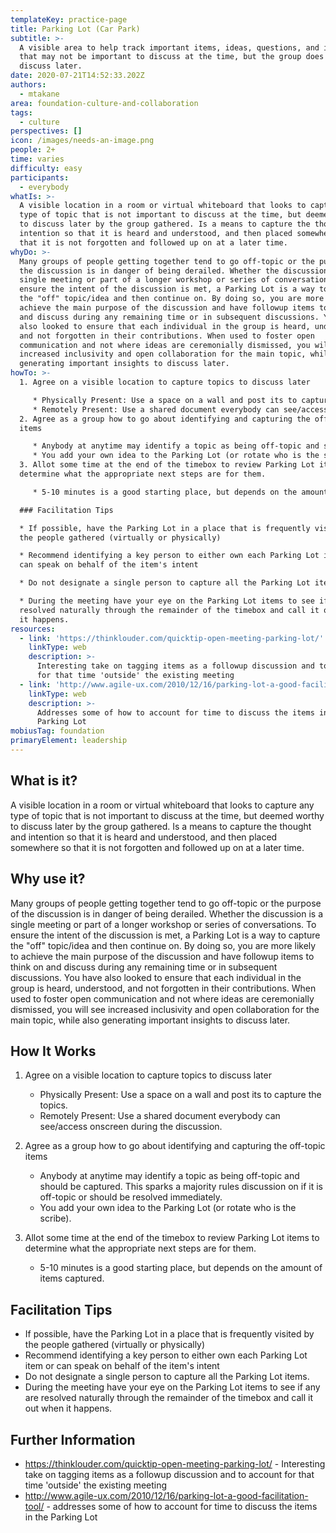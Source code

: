 ```yaml
---
templateKey: practice-page
title: Parking Lot (Car Park)
subtitle: >-
  A visible area to help track important items, ideas, questions, and issues
  that may not be important to discuss at the time, but the group does wish to
  discuss later.
date: 2020-07-21T14:52:33.202Z
authors:
  - mtakane
area: foundation-culture-and-collaboration
tags:
  - culture
perspectives: []
icon: /images/needs-an-image.png
people: 2+
time: varies
difficulty: easy
participants:
  - everybody
whatIs: >-
  A visible location in a room or virtual whiteboard that looks to capture any
  type of topic that is not important to discuss at the time, but deemed worthy
  to discuss later by the group gathered. Is a means to capture the thought and
  intention so that it is heard and understood, and then placed somewhere so
  that it is not forgotten and followed up on at a later time.
whyDo: >-
  Many groups of people getting together tend to go off-topic or the purpose of
  the discussion is in danger of being derailed. Whether the discussion is a
  single meeting or part of a longer workshop or series of conversations. To
  ensure the intent of the discussion is met, a Parking Lot is a way to capture
  the "off" topic/idea and then continue on. By doing so, you are more likely to
  achieve the main purpose of the discussion and have followup items to think on
  and discuss during any remaining time or in subsequent discussions. You have
  also looked to ensure that each individual in the group is heard, understood,
  and not forgotten in their contributions. When used to foster open
  communication and not where ideas are ceremonially dismissed, you will see
  increased inclusivity and open collaboration for the main topic, while also
  generating important insights to discuss later.
howTo: >-
  1. Agree on a visible location to capture topics to discuss later

     * Physically Present: Use a space on a wall and post its to capture the topics.
     * Remotely Present: Use a shared document everybody can see/access onscreen during the discussion.
  2. Agree as a group how to go about identifying and capturing the off-topic
  items

     * Anybody at anytime may identify a topic as being off-topic and should be captured. This sparks a majority rules discussion on if it is off-topic or should be resolved immediately.
     * You add your own idea to the Parking Lot (or rotate who is the scribe).
  3. Allot some time at the end of the timebox to review Parking Lot items to
  determine what the appropriate next steps are for them.

     * 5-10 minutes is a good starting place, but depends on the amount of items captured.

  ### Facilitation Tips

  * If possible, have the Parking Lot in a place that is frequently visited by
  the people gathered (virtually or physically)

  * Recommend identifying a key person to either own each Parking Lot item or
  can speak on behalf of the item's intent

  * Do not designate a single person to capture all the Parking Lot items.

  * During the meeting have your eye on the Parking Lot items to see if any are
  resolved naturally through the remainder of the timebox and call it out when
  it happens.
resources:
  - link: 'https://thinklouder.com/quicktip-open-meeting-parking-lot/'
    linkType: web
    description: >-
      Interesting take on tagging items as a followup discussion and to account
      for that time 'outside' the existing meeting
  - link: 'http://www.agile-ux.com/2010/12/16/parking-lot-a-good-facilitation-tool/'
    linkType: web
    description: >-
      Addresses some of how to account for time to discuss the items in the
      Parking Lot
mobiusTag: foundation
primaryElement: leadership
---
```

## What is it?

A visible location in a room or virtual whiteboard that looks to capture any type of topic that is not important to discuss at the time, but deemed worthy to discuss later by the group gathered. Is a means to capture the thought and intention so that it is heard and understood, and then placed somewhere so that it is not forgotten and followed up on at a later time.

## Why use it?

Many groups of people getting together tend to go off-topic or the purpose of the discussion is in danger of being derailed. Whether the discussion is a single meeting or part of a longer workshop or series of conversations. To ensure the intent of the discussion is met, a Parking Lot is a way to capture the "off" topic/idea and then continue on. By doing so, you are more likely to achieve the main purpose of the discussion and have followup items to think on and discuss during any remaining time or in subsequent discussions. You have also looked to ensure that each individual in the group is heard, understood, and not forgotten in their contributions. When used to foster open communication and not where ideas are ceremonially dismissed, you will see increased inclusivity and open collaboration for the main topic, while also generating important insights to discuss later.

## How It Works

1. Agree on a visible location to capture topics to discuss later

   * Physically Present: Use a space on a wall and post its to capture the topics.
   * Remotely Present: Use a shared document everybody can see/access onscreen during the discussion.
2. Agree as a group how to go about identifying and capturing the off-topic items

   * Anybody at anytime may identify a topic as being off-topic and should be captured. This sparks a majority rules discussion on if it is off-topic or should be resolved immediately.
   * You add your own idea to the Parking Lot (or rotate who is the scribe).
3. Allot some time at the end of the timebox to review Parking Lot items to determine what the appropriate next steps are for them.

   * 5-10 minutes is a good starting place, but depends on the amount of items captured.

## Facilitation Tips













* If possible, have the Parking Lot in a place that is frequently visited by the people gathered (virtually or physically)
* Recommend identifying a key person to either own each Parking Lot item or can speak on behalf of the item's intent
* Do not designate a single person to capture all the Parking Lot items.
* During the meeting have your eye on the Parking Lot items to see if any are resolved naturally through the remainder of the timebox and call it out when it happens.

## Further Information

* <https://thinklouder.com/quicktip-open-meeting-parking-lot/> - Interesting take on tagging items as a followup discussion and to account for that time 'outside' the existing meeting
* <http://www.agile-ux.com/2010/12/16/parking-lot-a-good-facilitation-tool/> - addresses some of how to account for time to discuss the items in the Parking Lot
